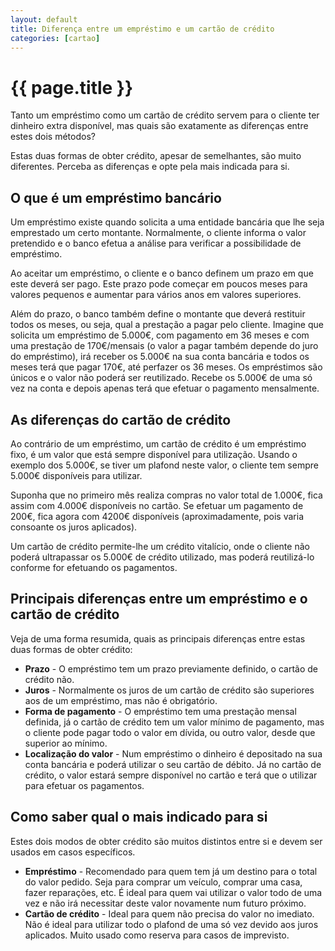 ```yaml
---
layout: default
title: Diferença entre um empréstimo e um cartão de crédito
categories: [cartao]
---
```


# {{ page.title }}

Tanto um empréstimo como um cartão de crédito servem para o cliente ter dinheiro extra disponível, mas quais são exatamente as diferenças entre estes dois métodos?

Estas duas formas de obter crédito, apesar de semelhantes, são muito diferentes. Perceba as diferenças e opte pela mais indicada para si.

## O que é um empréstimo bancário

Um empréstimo existe quando solicita a uma entidade bancária que lhe seja emprestado um certo montante. Normalmente, o cliente informa o valor pretendido e o banco efetua a análise para verificar a possibilidade de empréstimo.

Ao aceitar um empréstimo, o cliente e o banco definem um prazo em que este deverá ser pago. Este prazo pode começar em poucos meses para valores pequenos e aumentar para vários anos em valores superiores.

Além do prazo, o banco também define o montante que deverá restituir todos os meses, ou seja, qual a prestação a pagar pelo cliente.
Imagine que solicita um empréstimo de 5.000€, com pagamento em 36 meses e com uma prestação de 170€/mensais (o valor a pagar também depende do juro do empréstimo), irá receber os 5.000€ na sua conta bancária e todos os meses terá que pagar 170€, até perfazer os 36 meses. Os empréstimos são únicos e o valor não poderá ser reutilizado. Recebe os 5.000€ de uma só vez na conta e depois apenas terá que efetuar o pagamento mensalmente.

## As diferenças do cartão de crédito

Ao contrário de um empréstimo, um cartão de crédito é um empréstimo fixo, é um valor que está sempre disponível para utilização. Usando o exemplo dos 5.000€, se tiver um plafond neste valor, o cliente tem sempre 5.000€ disponíveis para utilizar.

Suponha que no primeiro mês realiza compras no valor total de 1.000€, fica assim com 4.000€ disponíveis no cartão. Se efetuar um pagamento de 200€, fica agora com 4200€ disponíveis (aproximadamente, pois varia consoante os juros aplicados).

Um cartão de crédito permite-lhe um crédito vitalício, onde o cliente não poderá ultrapassar os 5.000€ de crédito utilizado, mas poderá reutilizá-lo conforme for efetuando os pagamentos.

## Principais diferenças entre um empréstimo e o cartão de crédito

Veja de uma forma resumida, quais as principais diferenças entre estas duas formas de obter crédito:

* __Prazo__ - O empréstimo tem um prazo previamente definido, o cartão de crédito não.
* __Juros__ - Normalmente os juros de um cartão de crédito são superiores aos de um empréstimo, mas não é obrigatório.
* __Forma de pagamento__ - O empréstimo tem uma prestação mensal definida, já o cartão de crédito tem um valor mínimo de pagamento, mas o cliente pode pagar todo o valor em dívida, ou outro valor, desde que superior ao mínimo.
* __Localização do valor__ - Num empréstimo o dinheiro é depositado na sua conta bancária e poderá utilizar o seu cartão de débito. Já no cartão de crédito, o valor estará sempre disponível no cartão e terá que o utilizar para efetuar os pagamentos.

## Como saber qual o mais indicado para si

Estes dois modos de obter crédito são muitos distintos entre si e devem ser usados em casos específicos.

* __Empréstimo__ - Recomendado para quem tem já um destino para o total do valor pedido. Seja para comprar um veículo, comprar uma casa, fazer reparações, etc. É ideal para quem vai utilizar o valor todo de uma vez e não irá necessitar deste valor novamente num futuro próximo.
* __Cartão de crédito__ - Ideal para quem não precisa do valor no imediato. Não é ideal para utilizar todo o plafond de uma só vez devido aos juros aplicados. Muito usado como reserva para casos de imprevisto.

